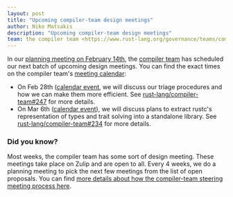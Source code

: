```yaml
---
layout: post
title: "Upcoming compiler-team design meetings"
author: Niko Matsakis
description: "Upcoming compiler-team design meetings"
team: the compiler team <https://www.rust-lang.org/governance/teams/compiler>
---
```


In our [planning meeting on February 14th][pm], the [compiler team] has scheduled our
next batch of upcoming design meetings. You can find the exact times
on the compiler team's [meeting calendar]:

* On Feb 28th ([calendar event][ce1], we will discuss our triage
  procedures and how we can make them more efficient. See
  [rust-lang/compiler-team#247] for more details.
* On Mar 6th ([calendar event][ce2]), we will discuss plans to extract
  rustc's representation of types and trait solving into a standalone
  library. See [rust-lang/compiler-team#234] for more details.

[pm]: https://zulip-archive.rust-lang.org/131828tcompiler/33384planningmeeting20200214.html
[rust-analyzer]: https://github.com/rust-analyzer/rust-analyzer/
[ce1]: https://calendar.google.com/event?action=TEMPLATE&tmeid=NXY1bWhwYm1tMzRydDNwaWc5dmJjdGNiM3QgNnU1cnJ0Y2U2bHJ0djA3cGZpM2RhbWdqdXNAZw&tmsrc=6u5rrtce6lrtv07pfi3damgjus%40group.calendar.google.com
[ce2]: https://calendar.google.com/event?action=TEMPLATE&tmeid=MXBkOXZtcWxyaTk4bHFpN202bTE5bTg0OWsgNnU1cnJ0Y2U2bHJ0djA3cGZpM2RhbWdqdXNAZw&tmsrc=6u5rrtce6lrtv07pfi3damgjus%40group.calendar.google.com
[rust-lang/compiler-team#247]: https://github.com/rust-lang/compiler-team/issues/247
[rust-lang/compiler-team#234]: https://github.com/rust-lang/compiler-team/issues/234

### Did you know?

Most weeks, the compiler team has some sort of design meeting. These
meetings take place on Zulip and are open to all. Every 4 weeks, we do
a planning meeting to pick the next few meetings from the list of open
proposals. You can find [more details about how the compiler-team
steering meeting process here][details].

[details]: https://rust-lang.github.io/compiler-team/about/steering-meeting/
[meeting calendar]: https://rust-lang.github.io/compiler-team/#meeting-calendar
[compiler team]: https://www.rust-lang.org/governance/teams/compiler
